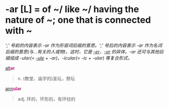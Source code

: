 # -ar [L] = of ~/ like ~/ having the nature of ~; one that is connected with ~

*';' 号前的内容表示 -ar 作为形容词后缀的意思。';' 号后的内容表示 -ar 作为名词后缀的意思(与...有关的人或物)，这时，它是 [-er](-er.md)、[-or](-or.md) 的异体。-ar 还可与其他后缀组成 -ular(= [-ule](-ule.md) + -ar)、-icular(= -ic + -ular) 等复合形式。*

[alt](_alt_.md)<b style="color: #C71585;">ar</b>
> n. (教堂、庙宇的)圣坛，祭坛

[ann](_ann_.md)<b style="color: #C71585;">ular</b>
> adj. 环的，环形的，有环纹的